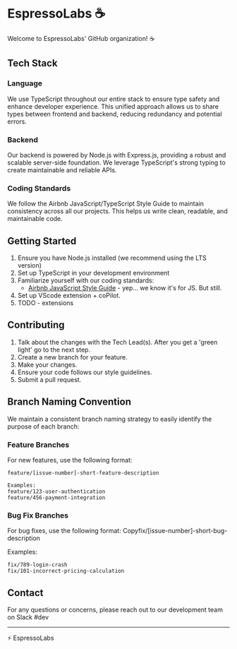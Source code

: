 # EspressoLabs ☕️

Welcome to EspressoLabs' GitHub organization! ☕️

## Tech Stack

### Language
We use TypeScript throughout our entire stack to ensure type safety and enhance developer experience. This unified approach allows us to share types between frontend and backend, reducing redundancy and potential errors.

### Backend
Our backend is powered by Node.js with Express.js, providing a robust and scalable server-side foundation. We leverage TypeScript's strong typing to create maintainable and reliable APIs.

### Coding Standards
We follow the Airbnb JavaScript/TypeScript Style Guide to maintain consistency across all our projects. This helps us write clean, readable, and maintainable code.

## Getting Started

1. Ensure you have Node.js installed (we recommend using the LTS version)
2. Set up TypeScript in your development environment
3. Familiarize yourself with our coding standards:
   - [Airbnb JavaScript Style Guide](https://github.com/airbnb/javascript) - yep... we know it's for JS. But still.
4. Set up VScode extension + coPilot.
5. TODO - extensions

## Contributing

1. Talk about the changes with the Tech Lead(s). After you get a 'green light' go to the next step.
2. Create a new branch for your feature.
3. Make your changes.
4. Ensure your code follows our style guidelines.
5. Submit a pull request.

## Branch Naming Convention
We maintain a consistent branch naming strategy to easily identify the purpose of each branch:

### Feature Branches
For new features, use the following format:

```
feature/[issue-number]-short-feature-description

Examples:
feature/123-user-authentication
feature/456-payment-integration
```


### Bug Fix Branches
For bug fixes, use the following format:
Copyfix/[issue-number]-short-bug-description

Examples:
```
fix/789-login-crash
fix/101-incorrect-pricing-calculation
```

## Contact

For any questions or concerns, please reach out to our development team on Slack #dev

---

⚡️ EspressoLabs
